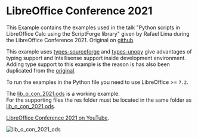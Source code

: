 # LibreOffice Conference 2021

This Example contains the examples used in the talk "Python scripts in LibreOffice Calc using the ScriptForge library" given by Rafael Lima during the LibreOffice Conference 2021. Original on [github](https://github.com/rafaelhlima/LibOCon_2021_SFCalc).

This example uses [types-sourceforge](https://pypi.org/project/types-sourceforge/) and [types-unopy](https://pypi.org/project/types-unopy/) give advantages of typing support and Intellisense support inside development environment. Adding type support to this example is the reason is has also been duplicated from the [original](https://github.com/rafaelhlima/LibOCon_2021_SFCalc).

To run the examples in the Python file you need to use LibreOffice >= `7.2`.

The [lib_o_con_2021.ods](./lib_o_con_2021.ods) is a working example.\
For the supporting files the res folder must be located in the same folder as [lib_o_con_2021.ods](./lib_o_con_2021.ods).

[LibreOffice Conference 2021 on YouTube](https://youtu.be/3xnO1prvgmk).

![lib_o_con_2021_ods](https://user-images.githubusercontent.com/4193389/163496918-1f0a171c-b939-4f18-b674-a9b4cd35fc5a.png)
